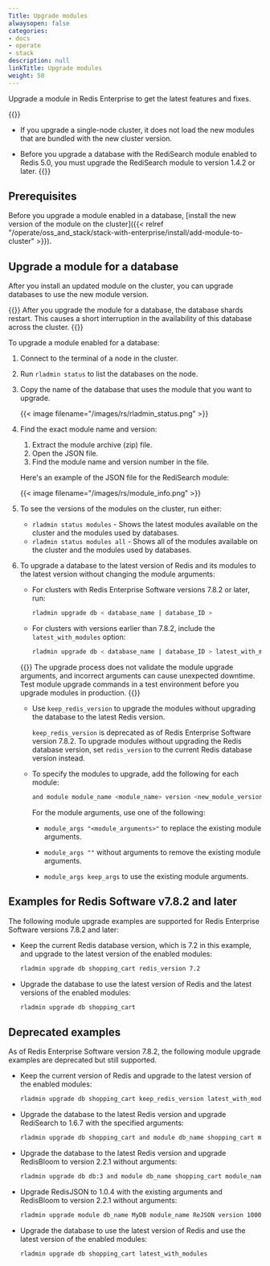 ```yaml
---
Title: Upgrade modules
alwaysopen: false
categories:
- docs
- operate
- stack
description: null
linkTitle: Upgrade modules
weight: 50
---
```


Upgrade a module in Redis Enterprise to get the latest features and fixes.

{{<note>}}
- If you upgrade a single-node cluster, it does not load the new modules that are bundled with the new cluster version.

- Before you upgrade a database with the RediSearch module enabled to Redis 5.0, you must upgrade the RediSearch module to version 1.4.2 or later.
{{</note>}}

## Prerequisites

Before you upgrade a module enabled in a database, [install the new version of the module on the cluster]({{< relref "/operate/oss_and_stack/stack-with-enterprise/install/add-module-to-cluster" >}}).

## Upgrade a module for a database

After you install an updated module on the cluster, you can upgrade databases to use the new module version.

{{<warning>}}
After you upgrade the module for a database, the database shards restart. This causes a short interruption in the availability of this database across the cluster.
{{</warning>}}

To upgrade a module enabled for a database:

1. Connect to the terminal of a node in the cluster.
1. Run `rladmin status` to list the databases on the node.
1. Copy the name of the database that uses the module that you want to upgrade.

    {{< image filename="/images/rs/rladmin_status.png" >}}

1. Find the exact module name and version:

    1. Extract the module archive (zip) file.
    1. Open the JSON file.
    1. Find the module name and version number in the file.

    Here's an example of the JSON file for the RediSearch module:

    {{< image filename="/images/rs/module_info.png" >}}

1. To see the versions of the modules on the cluster, run either:

    - `rladmin status modules` - Shows the latest modules available on the cluster and the modules used by databases.
    - `rladmin status modules all` - Shows all of the modules available on the cluster and the modules used by databases.

1. To upgrade a database to the latest version of Redis and its modules to the latest version without changing the module arguments:

    - For clusters with Redis Enterprise Software versions 7.8.2 or later, run:

        ```sh
        rladmin upgrade db < database_name | database_ID >
        ```

    - For clusters with versions earlier than 7.8.2, include the `latest_with_modules` option:

        ```sh
        rladmin upgrade db < database_name | database_ID > latest_with_modules
        ```

    {{<warning>}}
The upgrade process does not validate the module upgrade arguments, and incorrect arguments can cause unexpected downtime. Test module upgrade commands in a test environment before you upgrade modules in production. 
    {{</warning>}}

    - Use `keep_redis_version` to upgrade the modules without upgrading the database to the latest Redis version.
    
        `keep_redis_version` is deprecated as of Redis Enterprise Software version 7.8.2. To upgrade modules without upgrading the Redis database version, set `redis_version` to the current Redis database version instead.

    - To specify the modules to upgrade, add the following for each module:

        ```sh
        and module module_name <module_name> version <new_module_version_number> module_args "<module arguments>"
        ```

        For the module arguments, use one of the following:

        - `module_args "<module_arguments>"` to replace the existing module arguments.

        - `module_args ""` without arguments to remove the existing module arguments.

        - `module_args keep_args` to use the existing module arguments.

## Examples for Redis Software v7.8.2 and later

The following module upgrade examples are supported for Redis Enterprise Software versions 7.8.2 and later:

- Keep the current Redis database version, which is 7.2 in this example, and upgrade to the latest version of the enabled modules:

    ```sh
    rladmin upgrade db shopping_cart redis_version 7.2
    ```

- Upgrade the database to use the latest version of Redis and the latest versions of the enabled modules:

    ```sh
    rladmin upgrade db shopping_cart
    ```

## Deprecated examples

As of Redis Enterprise Software version 7.8.2, the following module upgrade examples are deprecated but still supported.

- Keep the current version of Redis and upgrade to the latest version of the enabled modules:

    ```sh
    rladmin upgrade db shopping_cart keep_redis_version latest_with_modules
    ```

- Upgrade the database to the latest Redis version and upgrade RediSearch to 1.6.7 with the specified arguments:

    ```sh
    rladmin upgrade db shopping_cart and module db_name shopping_cart module_name ft version 10607 module_args "PARTITIONS AUTO"
    ```

- Upgrade the database to the latest Redis version and upgrade RedisBloom to version 2.2.1 without arguments:

    ```sh
    rladmin upgrade db db:3 and module db_name shopping_cart module_name bf version 20201 module_args ""
    ```

- Upgrade RedisJSON to 1.0.4 with the existing arguments and RedisBloom to version 2.2.1 without arguments:

    ```sh
    rladmin upgrade module db_name MyDB module_name ReJSON version 10004 module_args keep_args and module db_name MyDB module_name bf version 20201 module_args ""
    ```

- Upgrade the database to use the latest version of Redis and use the latest version of the enabled modules:

    ```sh
    rladmin upgrade db shopping_cart latest_with_modules
    ```
